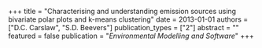 +++
title = "Characterising and understanding emission sources using bivariate polar plots and k-means clustering"
date = 2013-01-01
authors = ["D.C. Carslaw", "S.D. Beevers"]
publication_types = ["2"]
abstract = ""
featured = false
publication = "*Environmental Modelling and Software*"
+++

